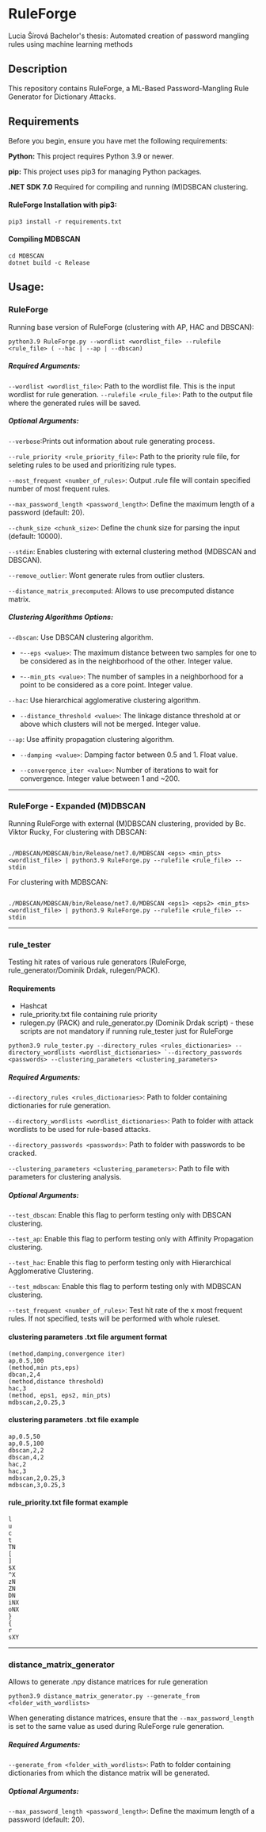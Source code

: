 
# RuleForge 
Lucia Šírová Bachelor's thesis: Automated creation of password mangling rules using machine learning methods
## Description

This repository contains RuleForge, a ML-Based Password-Mangling Rule Generator for Dictionary Attacks. 



## Requirements

Before you begin, ensure you have met the following requirements:

  

**Python:** This project requires Python 3.9 or newer.

**pip:** This project uses pip3 for managing Python packages.

  

**.NET SDK 7.0** Required for compiling and running (M)DSBCAN clustering.
#### RuleForge Installation with pip3:

````
pip3 install -r requirements.txt
````

#### Compiling MDBSCAN

````
cd MDBSCAN
dotnet build -c Release
````




## Usage:
### RuleForge
Running base version of RuleForge (clustering with AP, HAC and DBSCAN):
````
python3.9 RuleForge.py --wordlist <wordlist_file> --rulefile <rule_file> ( --hac | --ap | --dbscan)
````
##### Required Arguments:

`--wordlist <wordlist_file>`: Path to the wordlist file. This is the input wordlist for rule generation.
`--rulefile <rule_file>`: Path to the output file where the generated rules will be saved.


##### Optional Arguments:
`--verbose`:Prints out information about rule generating process.

`--rule_priority <rule_priority_file>`: Path to the priority rule file, for seleting rules to be used and prioritizing rule types.

`--most_frequent <number_of_rules>`: Output .rule file will contain specified number of most frequent rules.

`--max_password_length <password_length>`: Define the maximum length of a password (default: 20).

`--chunk_size <chunk_size>`: Define the chunk size for parsing the input (default: 10000).

`--stdin`: Enables clustering with external clustering method (MDBSCAN and DBSCAN).

`--remove_outlier`: Wont generate rules from outlier clusters.

`--distance_matrix_precomputed`: Allows to use precomputed distance matrix. 


##### Clustering Algorithms Options:

`--dbscan`: Use DBSCAN clustering algorithm.

- -`--eps <value>`: The maximum distance between two samples for one to be considered as in the neighborhood of the other. Integer value.

- -`--min_pts <value>`: The number of samples in a neighborhood for a point to be considered as a core point. Integer value.

`--hac`: Use hierarchical agglomerative clustering algorithm.

-  `--distance_threshold <value>`: The linkage distance threshold at or above which clusters will not be merged. Integer value.

 `--ap`: Use affinity propagation clustering algorithm.

-  `--damping <value>`: Damping factor between 0.5 and 1. Float value.

-  `--convergence_iter <value>`: Number of iterations to wait for convergence. Integer value between 1 and ~200.
---
### RuleForge - Expanded (M)DBSCAN
Running RuleForge with external (M)DBSCAN clustering, provided by Bc. Viktor Rucky,
For clustering with DBSCAN:

````

./MDBSCAN/MDBSCAN/bin/Release/net7.0/MDBSCAN <eps> <min_pts> <wordlist_file> | python3.9 RuleForge.py --rulefile <rule_file> --stdin

````

For clustering with MDBSCAN:

````

./MDBSCAN/MDBSCAN/bin/Release/net7.0/MDBSCAN <eps1> <eps2> <min_pts> <wordlist_file> | python3.9 RuleForge.py --rulefile <rule_file> --stdin

````

---
### rule_tester

Testing hit rates of various rule generators (RuleForge, rule_generator/Dominik Drdak, rulegen/PACK).

#### Requirements
- Hashcat
- rule_priority.txt file containing rule priority 
- rulegen.py (PACK) and rule_generator.py (Dominik Drdak script) - these scripts are not mandatory if running rule_tester just for RuleForge


````
python3.9 rule_tester.py --directory_rules <rules_dictionaries> --directory_wordlists <wordlist_dictionaries> `--directory_passwords <passwords> --clustering_parameters <clustering_parameters>
````


##### Required Arguments:

  `--directory_rules <rules_dictionaries>`: Path to folder containing dictionaries for rule generation.

  `--directory_wordlists <wordlist_dictionaries>`: Path to folder with attack wordlists to be used for rule-based attacks.

  `--directory_passwords <passwords>`: Path to folder with passwords to be cracked.

  `--clustering_parameters <clustering_parameters>`: Path to file with parameters for clustering analysis.

  

##### Optional Arguments:
 `--test_dbscan`: Enable this flag to perform testing only with DBSCAN clustering.
 
 `--test_ap`: Enable this flag to perform testing only with Affinity Propagation clustering.
 
 `--test_hac`: Enable this flag to perform testing only with Hierarchical Agglomerative Clustering.
 
 `--test_mdbscan`:  Enable this flag to perform testing only with MDBSCAN clustering.
 
 `--test_frequent <number_of_rules>`: Test hit rate of the x most frequent rules. If not specified, tests will be performed with whole ruleset.

#### clustering parameters .txt file argument format
````
(method,damping,convergence iter)
ap,0.5,100
(method,min pts,eps)
dbcan,2,4
(method,distance threshold)
hac,3
(method, eps1, eps2, min_pts)
mdbscan,2,0.25,3
````

#### clustering parameters .txt file example
````
ap,0.5,50
ap,0.5,100
dbscan,2,2
dbscan,4,2
hac,2
hac,3
mdbscan,2,0.25,3
mdbscan,3,0.25,3
````
#### rule_priority.txt file format example
````
l
u
c
t
TN
[
]
$X
^X
zN
ZN
DN
iNX
oNX
}
{
r
sXY
````
---
### distance_matrix_generator
Allows to generate .npy distance matrices for rule generation

``
python3.9 distance_matrix_generator.py --generate_from <folder_with_wordlists>
``

When generating distance matrices, ensure that the `--max_password_length` is set to the same value as used during RuleForge rule generation.
##### Required Arguments:

 `--generate_from <folder_with_wordlists>`: Path to folder containing dictionaries from which the distance matrix will be generated.
##### Optional Arguments:
`--max_password_length <password_length>`: Define the maximum length of a password (default: 20).